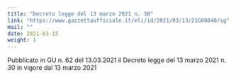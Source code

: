 ```yaml
---
title: "Decreto legge del 13 marzo 2021 n. 30"
link: "https://www.gazzettaufficiale.it/eli/id/2021/03/13/21G00040/sg"
mail: ""
date: 2021-03-15
weight: 1
---
```


Pubblicato in GU n. 62 del 13.03.2021 il Decreto legge del 13 marzo 2021 n. 30 in vigore dal 13 marzo 2021
